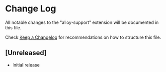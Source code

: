 # Change Log

All notable changes to the "alloy-support" extension will be documented in this file.

Check [Keep a Changelog](http://keepachangelog.com/) for recommendations on how to structure this file.

## [Unreleased]

- Initial release